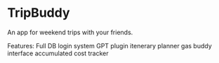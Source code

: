 # TripBuddy

An app for weekend trips with your friends.

Features:
  Full DB login system
  GPT plugin itenerary planner
  gas buddy interface
  accumulated cost tracker


